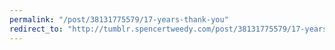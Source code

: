 ```yaml
---
permalink: "/post/38131775579/17-years-thank-you"
redirect_to: "http://tumblr.spencertweedy.com/post/38131775579/17-years-thank-you"
---
```

